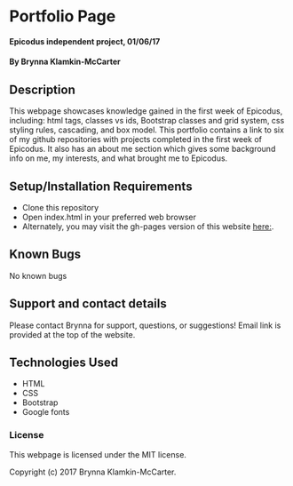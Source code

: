 # Portfolio Page

#### Epicodus independent project, 01/06/17

#### By Brynna Klamkin-McCarter

## Description

This webpage showcases knowledge gained in the first week of Epicodus, including: html tags, classes vs ids, Bootstrap classes and grid system, css styling rules, cascading, and box model. This portfolio contains a link to six of my github repositories with projects completed in the first week of Epicodus. It also has an about me section which gives some background info on me, my interests, and what brought me to Epicodus.

## Setup/Installation Requirements

* Clone this repository
* Open index.html in your preferred web browser
* Alternately, you may visit the gh-pages version of this website [here:](#).


## Known Bugs

No known bugs

## Support and contact details

Please contact Brynna for support, questions, or suggestions! Email link is provided at the top of the website.

## Technologies Used

* HTML
* CSS
* Bootstrap
* Google fonts

### License

This webpage is licensed under the MIT license.

Copyright (c) 2017 Brynna Klamkin-McCarter.
